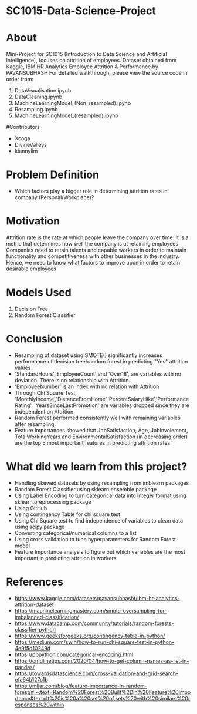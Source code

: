 # SC1015-Data-Science-Project

 # About
 
 Mini-Project for SC1015 (Introduction to Data Science and Artificial Intelligence), focuses on attrition of employees.
 Dataset obtained from Kaggle, IBM HR Analytics Employee Attrition & Performance by PAVANSUBHASH
 For detailed walkthrough, please view the source code in order from:
 
 1) DataVisualisation.ipynb
 2) DataCleaning.ipynb
 3) MachineLearningModel_(Non_resampled).ipynb
 4) Resampling.ipynb
 5) MachineLearningModel_(resampled).ipynb

#Contributors
- Xcoga
- DivineValleys
- kiannylim

# Problem Definition
- Which factors play a bigger role in determining attrition rates in company (Personal/Workplace)?

# Motivation
Attrition rate is the rate at which people leave the company over time. 
It is a metric that determines how well the company is at retaining employees.
Companies need to retain talents and capable workers in order to maintain functionality and competitiveness with other businesses in the industry.
Hence, we need to know what factors to improve upon in order to retain desirable employees

# Models Used
1) Decision Tree
2) Random Forest Classifier


# Conclusion
- Resampling of dataset using SMOTE() significantly increases performance of decision tree/random forest in predicting "Yes" attrition values
- 'StandardHours','EmployeeCount' and 'Over18', are variables with no deviation. There is no relationship with Attrition.
- 'EmployeeNumber' is an index with no relation with Attrition
- Through Chi Square Test, 'MonthlyIncome','DistanceFromHome','PercentSalaryHike','PerformanceRating',
'YearsSinceLastPromotion' are variables dropped since they are independent on Attrition.
- Random Forest performed consistently well with remaining variables after resampling.
- Feature Importances showed that JobSatisfaction, Age, JobInvolement, TotalWorkingYears and EnvironmentalSatisfaction (in decreasing order) are the top 5 most important features in predicting attrition rates


# What did we learn from this project?
- Handling skewed datasets by using resampling from imblearn packages
- Random Forest Classifier using sklearn.ensemble package
- Using Label Encoding to turn categorical data into integer format using sklearn.preprocessing package
- Using GitHub
- Using contingency Table for chi square test
- Using Chi Square test to find independence of variables to clean data using scipy package
- Converting categorical/numerical columns to a list
- Using cross validation to tune hyperparameters for Random Forest model
- Feature Importance analysis to figure out which variables are the most important in predicting attrition in workers

# References
- https://www.kaggle.com/datasets/pavansubhasht/ibm-hr-analytics-attrition-dataset
- https://machinelearningmastery.com/smote-oversampling-for-imbalanced-classification/
- https://www.datacamp.com/community/tutorials/random-forests-classifier-python
- https://www.geeksforgeeks.org/contingency-table-in-python/
- https://medium.com/swlh/how-to-run-chi-square-test-in-python-4e9f5d10249d
- https://pbpython.com/categorical-encoding.html
- https://cmdlinetips.com/2020/04/how-to-get-column-names-as-list-in-pandas/
- https://towardsdatascience.com/cross-validation-and-grid-search-efa64b127c1b
- https://mljar.com/blog/feature-importance-in-random-forest/#:~:text=Random%20Forest%20Built%2Din%20Feature%20Importance&text=It%20is%20a%20set%20of,sets%20with%20similars%20responses%20within
